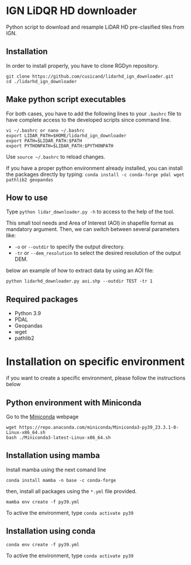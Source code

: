 # IGN LiDQR HD downloader
Python script to download and resample LiDAR HD pre-clasified tiles from IGN.

## Installation

In order to install properly, you have to clone RGDyn repository.
```
git clone https://github.com/cusicand/lidarhd_ign_downloader.git
cd ./lidarhd_ign_downloader
```

## Make python script executables

For both cases, you have to add the following lines to your `.bashrc` file to have complete access to the developed scripts since command line.
```
vi ~/.bashrc or nano ~/.bashrc
export LIDAR_PATH=$HOME/lidarhd_ign_downloader
export PATH=$LIDAR_PATH:$PATH            
export PYTHONPATH=$LIDAR_PATH:$PYTHONPATH
```
Use `source ~/.bashrc` to reload changes.

If you have a proper python environment already installed, you can install the packages directly by typing:
`conda install -c conda-forge pdal wget pathlib2 geopandas`

## How to use

Type `python lidar_downloader.py -h` to access to the help of the tool.

This small tool needs and Area of Interest (AOI) in shapefile format as mandatory argument.
Then, we can switch between several parameters like:
- `-o` or `--outdir` to specify the output directory.
- `-tr` or `--dem_resolution` to select the desired resolution of the output DEM.

below an example of how to extract data by using an AOI file:

`python lidarhd_downloader.py aoi.shp --outdir TEST -tr 1`

## Required packages
- Python 3.9
- PDAL
- Geopandas
- wget
- pathlib2

# Installation on specific environment
if you want to create a specific environment, please follow the instructions below

## Python environment with Miniconda

Go to the [Miniconda](https://docs.conda.io/en/latest/miniconda.html#linux-installers) webpage 

```
wget https://repo.anaconda.com/miniconda/Miniconda3-py39_23.3.1-0-Linux-x86_64.sh
bash ./Miniconda3-latest-Linux-x86_64.sh
```

## Installation using mamba
 Install mamba using the next comand line
 ```
 conda install mamba -n base -c conda-forge
 ```
 then, install all packages using the `*.yml` file provided.
 ```
 mamba env create -f py39.yml
 ```
 To active the environment, type `conda activate py39`

## Installation using conda

```
conda env create -f py39.yml
```
To active the environment, type `conda activate py39`